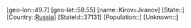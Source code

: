 ﻿---
location: [58.55,49.7]
type: City
tags:
- geo/City


SpocWebEntityId: 31459
isDeleted: false
confidential: public

---
[geo-lon::49.7]
[geo-lat::58.55]
[name::Kirov=Jvanov]
[State::]
[Country::[Russia](geo/Continent/Europe/Russia.md)]
[StateId::37131]
[Population::]
[Unknown::]

